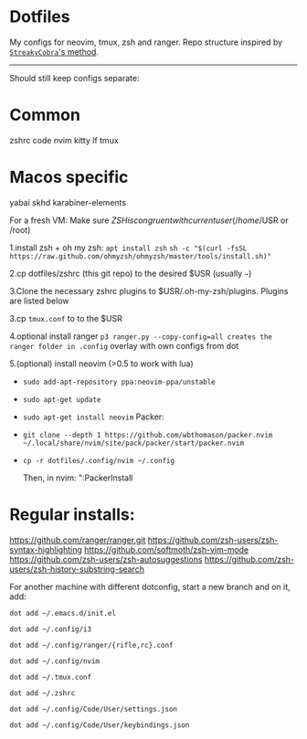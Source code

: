 #  Dotfiles

My configs for neovim, tmux, zsh and ranger. Repo structure inspired by [`StreakyCobra`'s method](https://news.ycombinator.com/item?id=11071754).

--------------


Should still keep configs separate:


# Common
zshrc
code
nvim
kitty
lf
tmux

# Macos specific
yabai 
skhd 
karabiner-elements




For a fresh VM:
 Make sure $ZSH is congruent with current user (/home/$USR or /root)

 1.install zsh + oh my zsh:
 `apt install zsh`
  `sh -c "$(curl -fsSL https://raw.github.com/ohmyzsh/ohmyzsh/master/tools/install.sh)"`

 2.cp dotfiles/zshrc (this git repo) to the desired $USR (usually `~`)

 3.Clone the necessary zshrc plugins to $USR/.oh-my-zsh/plugins. Plugins are listed below

 3.cp `tmux.conf` to to the $USR
 
 4.optional install ranger
   `p3 ranger.py --copy-config=all creates the ranger folder in .config`
   overlay with own configs from dot

 5.(optional) install neovim (>0.5 to work with lua)
 - `sudo add-apt-repository ppa:neovim-ppa/unstable`
 - `sudo apt-get update`
 - `sudo apt-get install neovim`
Packer:
 - `git clone --depth 1 https://github.com/wbthomason/packer.nvim ~/.local/share/nvim/site/pack/packer/start/packer.nvim`
 - `cp -r dotfiles/.config/nvim ~/.config`

   Then, in nvim: ":PackerInstall



# Regular installs:
https://github.com/ranger/ranger.git
https://github.com/zsh-users/zsh-syntax-highlighting
https://github.com/softmoth/zsh-vim-mode
https://github.com/zsh-users/zsh-autosuggestions
https://github.com/zsh-users/zsh-history-substring-search


For another machine with different dotconfig, start a new branch and on it, add:
```
dot add ~/.emacs.d/init.el

dot add ~/.config/i3

dot add ~/.config/ranger/{rifle,rc}.conf

dot add ~/.config/nvim

dot add ~/.tmux.conf

dot add ~/.zshrc

dot add ~/.config/Code/User/settings.json

dot add ~/.config/Code/User/keybindings.json

```
